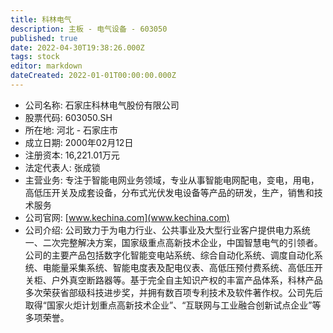```yaml
---
title: 科林电气
description: 主板 - 电气设备 - 603050
published: true
date: 2022-04-30T19:38:26.000Z
tags: stock
editor: markdown
dateCreated: 2022-01-01T00:00:00.000Z
---
```


- 公司名称: 石家庄科林电气股份有限公司
- 股票代码: 603050.SH
- 所在地: 河北 - 石家庄市
- 成立日期: 2000年02月12日
- 注册资本: 16,221.01万元
- 法定代表人: 张成锁
- 主营业务: 专注于智能电网业务领域，专业从事智能电网配电，变电，用电，高低压开关及成套设备，分布式光伏发电设备等产品的研发，生产，销售和技术服务
- 公司官网: [www.kechina.com](www.kechina.com)
- 公司介绍: 公司致力于为电力行业、公共事业及大型行业客户提供电力系统一、二次完整解决方案，国家级重点高新技术企业，中国智慧电气的引领者。公司的主要产品包括数字化智能变电站系统、综合自动化系统、调度自动化系统、电能量采集系统、智能电度表及配电仪表、高低压预付费系统、高低压开关柜、户外真空断路器等。基于完全自主知识产权的丰富产品体系，科林产品多次荣获省部级科技进步奖，并拥有数百项专利技术及软件著作权。公司先后取得“国家火炬计划重点高新技术企业”、“互联网与工业融合创新试点企业”等多项荣誉。


